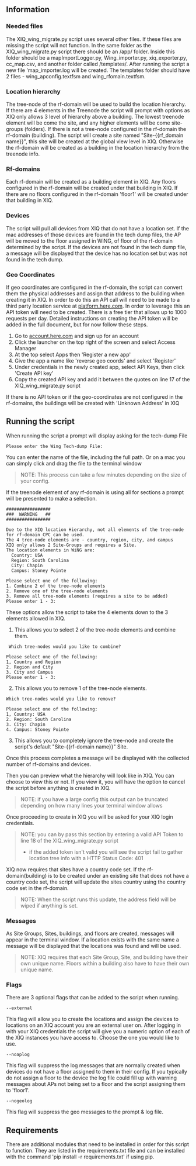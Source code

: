 ## Information
### Needed files
The XIQ_wing_migrate.py script uses several other files. If these files are missing the script will not function.
In the same folder as the XIQ_wing_migrate.py script there should be an /app/ folder. Inside this folder should be a mapImportLogger.py, Wing_importer.py, xiq_exporter.py, cc_map.csv, and another folder called /templates/. After running the script a new file 'map_importer.log will be created. The templates folder should have 2 files - wing_apconfig.textfsm and wing_rfomain.textfsm.

### Location hierarchy
The tree-node of the rf-domain will be used to build the location hierarchy. If there are 4 elements in the Treenode the script will prompt with options as XIQ only allows 3 level of hierarchy above a building. The lowest treenode element will be come the site, and any higher elements will be come site-groups (folders). If there is not a tree-node configured in the rf-domain the rf-domain (building). The script will create a site named "Site-{{rf_domain name}}", this site will be created at the global view level in XIQ. Otherwise the rf-domain will be created as a building in the location hierarchy from the treenode info. 



### Rf-domains

Each rf-domain will be created as a building element in XIQ. Any floors configured in the rf-domain will be created under that building in XIQ. If there are no floors configured in the rf-domain 'floor1' will be created under that building in XIQ.

### Devices

The script will pull all devices from XIQ that do not have a location set. If the mac addresses of those devices are found in the tech dump files, the AP will be moved to the floor assigned in WiNG, of floor of the rf-domain determined by the script. If the devices are not found in the tech dump file, a message will be displayed that the device has no location set but was not found in the tech dump. 

### Geo Coordinates

If geo coordinates are configured in the rf-domain, the script can convert them the physical addresses and assign that address to the building when creating it in XIQ. In order to do this an API call will need to be made to a third party location service at [platform.here.com](https://platform.here.com/). In order to leverage this an API token will need to be created. There is a free tier that allows up to 1000 requests per day. 
Detailed instructions on creating the API token will be added in the full document, but for now follow these steps.

1. Go to [account.here.com](http://account.here.com) and sign up for an account
2. Click the launcher on the top right of the screen and select Access Manager
3. At the top select Apps then 'Register a new app'
4. Give the app a name like 'reverse geo coords' and select 'Register'
5. Under credentials in the newly created app, select API Keys, then click 'Create API key'
6. Copy the created API key and add it between the quotes on line 17 of the XIQ_wing_migrate.py script

If there is no API token or if the geo-coordinates are not configured in the rf-domains, the buildings will be created with 'Unknown Address' in XIQ

## Running the script

When running the script a prompt will display asking for the tech-dump File
```
Please enter the Wing Tech-dump File:
```
You can enter the name of the file, including the full path. Or on a mac you can simply click and drag the file to the terminal window
> NOTE: This process can take a few minutes depending on the size of your config.

If the treenode element of any rf-domain is using all for sections a prompt will be presented to make a selection.
```
#################
###  WARNING   ##
#################

Due to the XIQ location Hierarchy, not all elements of the tree-node for rf-domain CPC can be used.
The 4 tree-node elements are - country, region, city, and campus
XIQ only allows 2 Site-Groups and requires a Site.
The location elements in WiNG are:
  Country: USA
  Region: South Carolina
  City: Chapin
  Campus: Stoney Pointe

Please select one of the following: 
1. Combine 2 of the tree-node elements
2. Remove one of the tree-node elements
3. Remove all tree-node elements (requires a site to be added)
Please enter 1 - 3:
```
These options allow the script to take the 4 elements down to the 3 elements allowed in XIQ.
1.  This allows you to select 2 of the tree-node elements and combine them.
```
 Which tree-nodes would you like to combine?

Please select one of the following: 
1, Country and Region
2. Region and City
3. City and Campus
Please enter 1 - 3: 
```
2. This allows you to remove 1 of the tree-node elements.
```
Which tree-nodes would you like to remove?

Please select one of the following: 
1, Country: USA
2. Region: South Carolina
3. City: Chapin
4. Campus: Stoney Pointe
```
3. This allows you to completely ignore the tree-node and create the script's default "Site-{{rf-domain name}}" Site.

Once this process completes a message will be displayed with the collected number of rf-domains and devices.

Then you can preview what the hierarchy will look like in XIQ. You can choose to view this or not. If you view it, you will have the option to cancel the script before anything is created in XIQ.
> NOTE: if you have a large config this output can be truncated depending on how many lines your terminal window allows

Once proceeding to create in XIQ you will be asked for your XIQ login credentials.
> NOTE: you can by pass this section by entering a valid API Token to line 18 of the XIQ_wing_migrate.py script
>  - if the added token isn't valid you will see the script fail to gather location tree info with a HTTP Status Code: 401

XIQ now requires that sites have a country code set. If the rf-domain(building) is to be created under an existing site that does not have a country code set, the script will update the sites country using the country code set in the rf-domain. 
>NOTE: When the script runs this update, the address field will be wiped if anything is set.
### Messages
As Site Groups, Sites, buildings, and floors are created, messages will appear in the terminal window. If a location exists with the same name a message will be displayed that the locations was found and will be used. 
> NOTE: XIQ requires that each Site Group, Site, and building have their own unique name. Floors within a building also have to have their own unique name.

### Flags
There are 3 optional flags that can be added to the script when running.
```
--external
```
This flag will allow you to create the locations and assign the devices to locations on an XIQ account you are an external user on. After logging in with your XIQ credentials the script will give you a numeric option of each of the XIQ instances you have access to. Choose the one you would like to use.
```
--noaplog
```
This flag will suppress the log messages that are normally created when devices do not have a floor assigned to them in their config. If you typically do not assign a floor to the device the log file could fill up with warning messages about APs not being set to a floor and the script assigning them to 'floor1'.
```
--nogeolog
```
This flag will suppress the geo messages to the prompt & log file.

## Requirements
There are additional modules that need to be installed in order for this script to function. They are listed in the requirements.txt file and can be installed with the command 'pip install -r requirements.txt' if using pip.